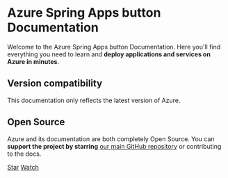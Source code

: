 # Azure Spring Apps button Documentation

Welcome to the Azure Spring Apps button Documentation. Here you'll find everything you need to learn and **deploy applications and services on Azure in minutes**.

## Version compatibility

This documentation only reflects the latest version of Azure.


## Open Source

Azure and its documentation are both completely Open Source. You can **support the project by starring** [our main GitHub repository](https://github.com/Azure/asa-middle-gallery) or contributing to the docs. 

<a class="github-button" href="https://github.com/Azure/asa-middle-gallery" data-icon="octicon-star" data-size="large" data-show-count="true" aria-label="Star microsoft/nubesgen on GitHub">Star</a>
<a class="github-button" href="https://github.com/Azure/asa-middle-gallery/subscription" data-icon="octicon-eye" data-size="large" data-show-count="true" aria-label="Watch microsoft/nubesgen on GitHub">Watch</a>


